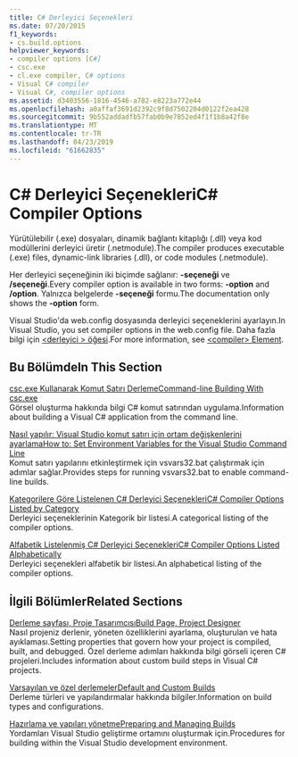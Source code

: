```yaml
---
title: C# Derleyici Seçenekleri
ms.date: 07/20/2015
f1_keywords:
- cs.build.options
helpviewer_keywords:
- compiler options [C#]
- csc.exe
- cl.exe compiler, C# options
- Visual C# compiler
- Visual C#, compiler options
ms.assetid: d3403556-1816-4546-a782-e8223a772e44
ms.openlocfilehash: a0affaf3691d2392c9f8d7502204d0122f2ea428
ms.sourcegitcommit: 9b552addadfb57fab0b9e7852ed4f1f1b8a42f8e
ms.translationtype: MT
ms.contentlocale: tr-TR
ms.lasthandoff: 04/23/2019
ms.locfileid: "61662835"
---
```

# <a name="c-compiler-options"></a><span data-ttu-id="2557d-102">C# Derleyici Seçenekleri</span><span class="sxs-lookup"><span data-stu-id="2557d-102">C# Compiler Options</span></span>
<span data-ttu-id="2557d-103">Yürütülebilir (.exe) dosyaları, dinamik bağlantı kitaplığı (.dll) veya kod modüllerini derleyici üretir (.netmodule).</span><span class="sxs-lookup"><span data-stu-id="2557d-103">The compiler produces executable (.exe) files, dynamic-link libraries (.dll), or code modules (.netmodule).</span></span>  
  
 <span data-ttu-id="2557d-104">Her derleyici seçeneğinin iki biçimde sağlanır: **-seçeneği** ve **/seçeneği**.</span><span class="sxs-lookup"><span data-stu-id="2557d-104">Every compiler option is available in two forms: **-option** and **/option**.</span></span> <span data-ttu-id="2557d-105">Yalnızca belgelerde **-seçeneği** formu.</span><span class="sxs-lookup"><span data-stu-id="2557d-105">The documentation only shows the **-option** form.</span></span>  
  
 <span data-ttu-id="2557d-106">Visual Studio'da web.config dosyasında derleyici seçeneklerini ayarlayın.</span><span class="sxs-lookup"><span data-stu-id="2557d-106">In Visual Studio, you set compiler options in the web.config file.</span></span> <span data-ttu-id="2557d-107">Daha fazla bilgi için [ \<derleyici > öğesi](../../../framework/configure-apps/file-schema/compiler/compiler-element.md).</span><span class="sxs-lookup"><span data-stu-id="2557d-107">For more information, see [\<compiler> Element](../../../framework/configure-apps/file-schema/compiler/compiler-element.md).</span></span>  
  
## <a name="in-this-section"></a><span data-ttu-id="2557d-108">Bu Bölümde</span><span class="sxs-lookup"><span data-stu-id="2557d-108">In This Section</span></span>  
 [<span data-ttu-id="2557d-109">csc.exe Kullanarak Komut Satırı Derleme</span><span class="sxs-lookup"><span data-stu-id="2557d-109">Command-line Building With csc.exe</span></span>](command-line-building-with-csc-exe.md)  
 <span data-ttu-id="2557d-110">Görsel oluşturma hakkında bilgi C# komut satırından uygulama.</span><span class="sxs-lookup"><span data-stu-id="2557d-110">Information about building a Visual C# application from the command line.</span></span>  
  
 [<span data-ttu-id="2557d-111">Nasıl yapılır: Visual Studio komut satırı için ortam değişkenlerini ayarlama</span><span class="sxs-lookup"><span data-stu-id="2557d-111">How to: Set Environment Variables for the Visual Studio Command Line</span></span>](how-to-set-environment-variables-for-the-visual-studio-command-line.md)  
 <span data-ttu-id="2557d-112">Komut satırı yapılarını etkinleştirmek için vsvars32.bat çalıştırmak için adımlar sağlar.</span><span class="sxs-lookup"><span data-stu-id="2557d-112">Provides steps for running vsvars32.bat  to enable command-line builds.</span></span>  
  
 [<span data-ttu-id="2557d-113">Kategorilere Göre Listelenen C# Derleyici Seçenekleri</span><span class="sxs-lookup"><span data-stu-id="2557d-113">C# Compiler Options Listed by Category</span></span>](listed-by-category.md)  
 <span data-ttu-id="2557d-114">Derleyici seçeneklerinin Kategorik bir listesi.</span><span class="sxs-lookup"><span data-stu-id="2557d-114">A categorical listing of the compiler options.</span></span>  
  
 [<span data-ttu-id="2557d-115">Alfabetik Listelenmiş C# Derleyici Seçenekleri</span><span class="sxs-lookup"><span data-stu-id="2557d-115">C# Compiler Options Listed Alphabetically</span></span>](listed-alphabetically.md)  
 <span data-ttu-id="2557d-116">Derleyici seçenekleri alfabetik bir listesi.</span><span class="sxs-lookup"><span data-stu-id="2557d-116">An alphabetical listing of the compiler options.</span></span>  
  
## <a name="related-sections"></a><span data-ttu-id="2557d-117">İlgili Bölümler</span><span class="sxs-lookup"><span data-stu-id="2557d-117">Related Sections</span></span>  
 [<span data-ttu-id="2557d-118">Derleme sayfası, Proje Tasarımcısı</span><span class="sxs-lookup"><span data-stu-id="2557d-118">Build Page, Project Designer</span></span>](/visualstudio/ide/reference/build-page-project-designer-csharp)  
 <span data-ttu-id="2557d-119">Nasıl projeniz derlenir, yöneten özelliklerini ayarlama, oluşturulan ve hata ayıklaması.</span><span class="sxs-lookup"><span data-stu-id="2557d-119">Setting properties that govern how your project is compiled, built, and debugged.</span></span> <span data-ttu-id="2557d-120">Özel derleme adımları hakkında bilgi görseli içeren C# projeleri.</span><span class="sxs-lookup"><span data-stu-id="2557d-120">Includes information about custom build steps in Visual C# projects.</span></span>  
  
 [<span data-ttu-id="2557d-121">Varsayılan ve özel derlemeler</span><span class="sxs-lookup"><span data-stu-id="2557d-121">Default and Custom Builds</span></span>](/visualstudio/ide/compiling-and-building-in-visual-studio)  
 <span data-ttu-id="2557d-122">Derleme türleri ve yapılandırmalar hakkında bilgiler.</span><span class="sxs-lookup"><span data-stu-id="2557d-122">Information on build types and configurations.</span></span>  
  
 [<span data-ttu-id="2557d-123">Hazırlama ve yapıları yönetme</span><span class="sxs-lookup"><span data-stu-id="2557d-123">Preparing and Managing Builds</span></span>](/visualstudio/ide/building-and-cleaning-projects-and-solutions-in-visual-studio)  
 <span data-ttu-id="2557d-124">Yordamları Visual Studio geliştirme ortamını oluşturmak için.</span><span class="sxs-lookup"><span data-stu-id="2557d-124">Procedures for building within the Visual Studio development environment.</span></span>
